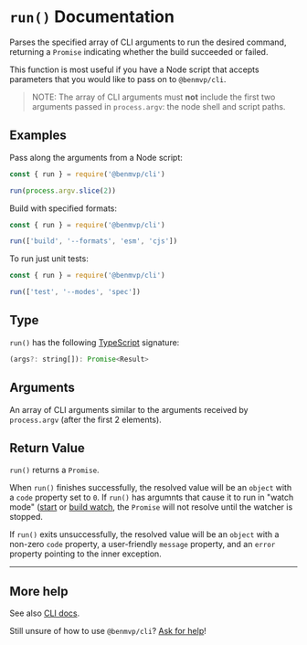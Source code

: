 # `run()` Documentation

Parses the specified array of CLI arguments to run the desired command, returning a `Promise` indicating whether the build succeeded or failed.

This function is most useful if you have a Node script that accepts parameters that you would like to pass on to `@benmvp/cli`.

> NOTE: The array of CLI arguments must **not** include the first two arguments passed in `process.argv`: the node shell and script paths.

## Examples

Pass along the arguments from a Node script:

```js
const { run } = require('@benmvp/cli')

run(process.argv.slice(2))
```

Build with specified formats:

```js
const { run } = require('@benmvp/cli')

run(['build', '--formats', 'esm', 'cjs'])
```

To run just unit tests:

```js
const { run } = require('@benmvp/cli')

run(['test', '--modes', 'spec'])
```

## Type

`run()` has the following [TypeScript](https://www.typescriptlang.org/) signature:

```js
(args?: string[]): Promise<Result>
```

## Arguments

An array of CLI arguments similar to the arguments received by `process.argv` (after the first 2 elements).

## Return Value

`run()` returns a `Promise`.

When `run()` finishes successfully, the resolved value will be an `object` with a `code` property set to `0`. If `run()` has argumnts that cause it to run in "watch mode" ([start](start.md) or [build watch](build.md#watch), the `Promise` will not resolve until the watcher is stopped.

If `run()` exits unsuccessfully, the resolved value will be an `object` with a non-zero `code` property, a user-friendly `message` property, and an `error` property pointing to the inner exception.

---

## More help

See also [CLI docs](../cli).

Still unsure of how to use `@benmvp/cli`? [Ask for help](https://github.com/benmvp/benmvp-cli/issues)!

